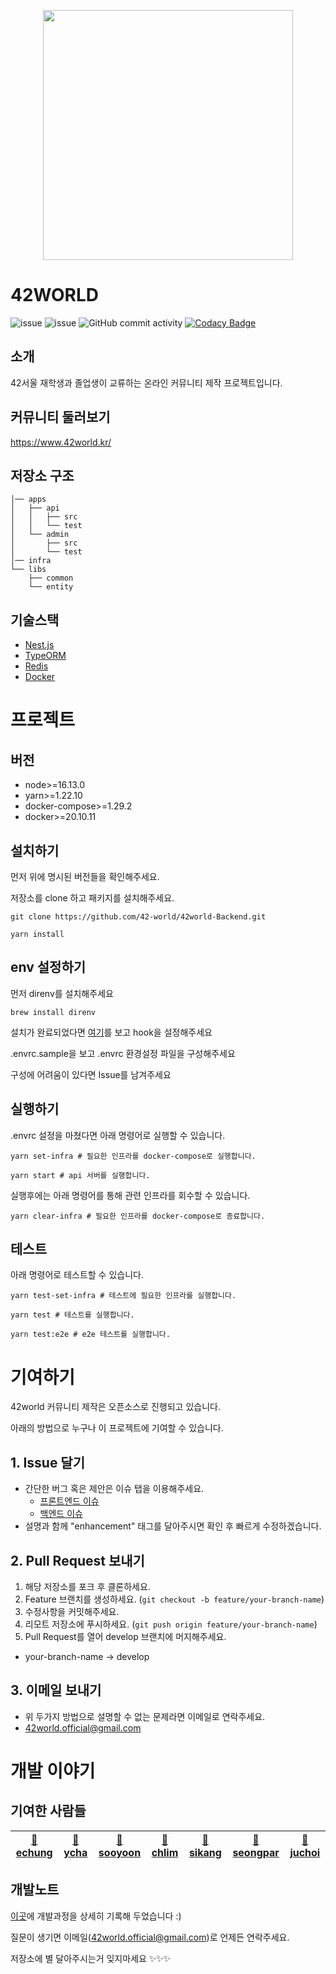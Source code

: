 <p align = "center"><img src = "https://github.com/42-world/42world-Frontend/blob/main/public/assets/characterLogo.png?raw=true" width = "400"></p>

# 42WORLD

![issue](https://img.shields.io/github/issues/42-world/42world-Backend)
![issue](https://img.shields.io/github/issues-closed/42-world/42world-Backend)
![GitHub commit activity](https://img.shields.io/github/commit-activity/m/42-world/42world-Backend)
[![Codacy Badge](https://app.codacy.com/project/badge/Grade/b3a77efc4f694b14953bd35e3ee7327f)](https://www.codacy.com/gh/42-world/42world-Backend/dashboard?utm_source=github.com&utm_medium=referral&utm_content=42-world/42world-Backend&utm_campaign=Badge_Grade)

## 소개

42서울 재학생과 졸업생이 교류하는 온라인 커뮤니티 제작 프로젝트입니다.

## 커뮤니티 둘러보기

https://www.42world.kr/

## 저장소 구조

```
│── apps
│   ├── api
│   │   ├── src
│   │   └── test
│   └── admin
│       ├── src
│       └── test
│── infra
└── libs
    ├── common
    └── entity

```

## 기술스택

- [Nest.js](https://nestjs.com/)
- [TypeORM](https://typeorm.io/#/)
- [Redis](https://redis.io/)
- [Docker](https://www.docker.com/)

# 프로젝트

## 버전

- node>=16.13.0
- yarn>=1.22.10
- docker-compose>=1.29.2
- docker>=20.10.11

## 설치하기

먼저 위에 명시된 버전들을 확인해주세요.

저장소를 clone 하고 패키지를 설치해주세요.

```
git clone https://github.com/42-world/42world-Backend.git

yarn install
```

## env 설정하기

먼저 direnv를 설치해주세요

```
brew install direnv
```

설치가 완료되었다면 [여기](https://direnv.net/docs/hook.html)를 보고 hook을 설정해주세요

.envrc.sample을 보고 .envrc 환경설정 파일을 구성해주세요

구성에 어려움이 있다면 Issue를 남겨주세요

## 실행하기

.envrc 설정을 마쳤다면 아래 명령어로 실행할 수 있습니다.

```
yarn set-infra # 필요한 인프라를 docker-compose로 실행합니다.

yarn start # api 서버를 실행합니다.
```

실행후에는 아래 명령어를 통해 관련 인프라를 회수할 수 있습니다.

```
yarn clear-infra # 필요한 인프라를 docker-compose로 종료합니다.
```

## 테스트

아래 명령어로 테스트할 수 있습니다.

```
yarn test-set-infra # 테스트에 필요한 인프라를 실행합니다.

yarn test # 테스트를 실행합니다.

yarn test:e2e # e2e 테스트를 실행합니다.
```

# 기여하기

42world 커뮤니티 제작은 오픈소스로 진행되고 있습니다.

아래의 방법으로 누구나 이 프로젝트에 기여할 수 있습니다.

## 1. Issue 달기

- 간단한 버그 혹은 제안은 이슈 탭을 이용해주세요.
  - [프론트엔드 이슈](https://github.com/42-world/42world-Frontend/issues)
  - [백엔드 이슈](https://github.com/42-world/42world-Backend/issues)
- 설명과 함께 "enhancement" 태그를 달아주시면 확인 후 빠르게 수정하겠습니다.

## 2. Pull Request 보내기

1. 해당 저장소를 포크 후 클론하세요.
2. Feature 브랜치를 생성하세요. (`git checkout -b feature/your-branch-name`)
3. 수정사항을 커밋해주세요.
4. 리모트 저장소에 푸시하세요. (`git push origin feature/your-branch-name`)
5. Pull Request를 열어 develop 브랜치에 머지해주세요.

- your-branch-name -> develop

## 3. 이메일 보내기

- 위 두가지 방법으로 설명할 수 없는 문제라면 이메일로 연락주세요.
- 42world.official@gmail.com

# 개발 이야기

## 기여한 사람들

| [🍑 echung](https://github.com/euiminnn) | [🍇 ycha](https://github.com/Skyrich2000) | [🍹 sooyoon](https://github.com/blingblin-g) | [🍒 chlim](https://github.com/rockpell) | [🍏 sikang](https://github.com/Yaminyam) | [👻 seongpar](https://github.com/mimseong) | [🍌 juchoi](https://github.com/raejun92) |
| ---------------------------------------- | ----------------------------------------- | -------------------------------------------- | --------------------------------------- | ---------------------------------------- | ------------------------------------------ | ---------------------------------------- |

## 개발노트

[이곳](https://euimin.notion.site/euimin/42WORLD-2fb0a5cb337c400d986626292f4830d4)에 개발과정을 상세히 기록해 두었습니다 :)

질문이 생기면 이메일(42world.official@gmail.com)로 언제든 연락주세요.

저장소에 별 달아주시는거 잊지마세요 ✨✨✨
